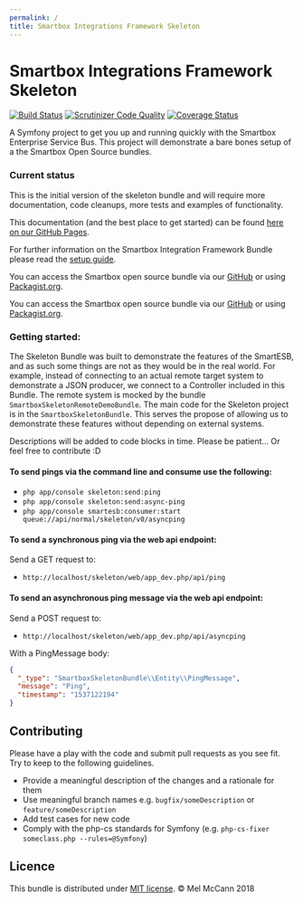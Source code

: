 ```yaml
---
permalink: /
title: Smartbox Integrations Framework Skeleton
---
```


Smartbox Integrations Framework Skeleton
========
[![Build Status](https://travis-ci.org/smartboxgroup/smartbox-skeleton.svg?branch=master)](https://travis-ci.org/smartboxgroup/smartbox-skeleton) [![Scrutinizer Code Quality](https://scrutinizer-ci.com/g/smartboxgroup/smartbox-skeleton/badges/quality-score.png?b=master)](https://scrutinizer-ci.com/g/smartboxgroup/smartbox-skeleton/?branch=master) [![Coverage Status](https://coveralls.io/repos/github/smartboxgroup/smartbox-skeleton/badge.svg?branch=master)](https://coveralls.io/github/smartboxgroup/smartbox-skeleton?branch=master)

A Symfony project to get you up and running quickly with the Smartbox Enterprise Service Bus.
This project will demonstrate a bare bones setup of a the Smartbox Open Source bundles.


### Current status

This is the initial version of the skeleton bundle and will require more documentation, code cleanups, more tests and examples of functionality.

This documentation (and the best place to get started) can be found [here on our GitHub Pages](https://smartboxgroup.github.io/smartesb-skeleton/). 

For further information on the Smartbox Integration Framework Bundle please read the [setup guide](https://raw.githubusercontent.com/smartboxgroup/integration-framework-bundle/master/README.md). 

You can access the Smartbox open source bundle via our [GitHub](https://github.com/smartboxgroup/) or using [Packagist.org](https://packagist.org/packages/smartbox/).

You can access the Smartbox open source bundle via our [GitHub](https://github.com/smartboxgroup/) or using [Packagist.org](https://packagist.org/packages/smartbox/).

### Getting started:
The Skeleton Bundle was built to demonstrate the features of the SmartESB, and as such some things are not as they would be in the real world. 
For example, instead of connecting to an actual remote target system to demonstrate a JSON producer, we connect to a Controller included in this Bundle.
The remote system is mocked by the bundle `SmartboxSkeletonRemoteDemoBundle`.
The main code for the Skeleton project is in the `SmartboxSkeletonBundle`.
This serves the propose of allowing us to demonstrate these features without depending on external systems.

Descriptions will be added to code blocks in time. Please be patient... Or feel free to contribute :D


#### To send pings via the command line and consume use the following:

* `php app/console skeleton:send:ping`
* `php app/console skeleton:send:async-ping`
* `php app/console smartesb:consumer:start queue://api/normal/skeleton/v0/asyncping`

#### To send a synchronous ping via the web api endpoint:

Send a GET request to:
* `http://localhost/skeleton/web/app_dev.php/api/ping`

#### To send an asynchronous ping message via the web api endpoint:
Send a POST request to:

* `http://localhost/skeleton/web/app_dev.php/api/asyncping`

With a PingMessage body:
```json
{
  "_type": "SmartboxSkeletonBundle\\Entity\\PingMessage",
  "message": "Ping",
  "timestamp": "1537122194"
}
```

## Contributing

Please have a play with the code and submit pull requests as you see fit.
Try to keep to the following guidelines.

  - Provide a meaningful description of the changes and a rationale for them
  - Use meaningful branch names e.g. `bugfix/someDescription` or `feature/someDescription`
  - Add test cases for new code
  - Comply with the php-cs standards for Symfony (e.g. `php-cs-fixer someclass.php --rules=@Symfony`)

## Licence

This bundle is distributed under [MIT license](license). © Mel McCann 2018
